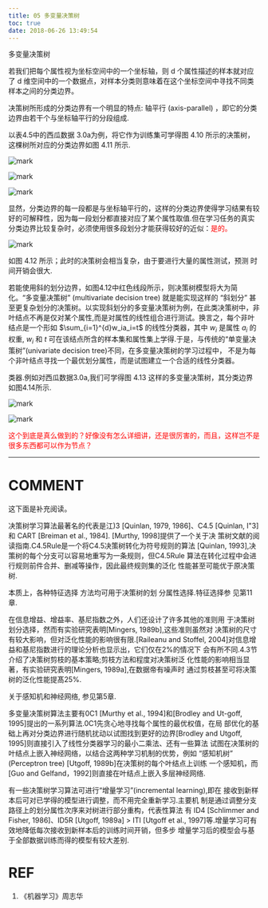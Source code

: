 ```yaml
---
title: 05 多变量决策树
toc: true
date: 2018-06-26 13:49:54
---
```




多变量决策树


若我们把每个属性视为坐标空间中的一个坐标轴，则 d 个属性描述的样本就对应了 d 维空间中的一个数据点，对样本分类则意味着在这个坐标空间中寻找不同类样本之间的分类边界。

决策树所形成的分类边界有一个明显的特点: 轴平行 (axis-parallel) ，即它的分类边界由若干个与坐标轴平行的分段组成.

以表4.5中的西瓜数据 3.0a为例，将它作为训练集可学得图 4.10 所示的决策树，这棵树所对应的分类边界如图 4.11 所示.

![mark](http://pacdb2bfr.bkt.clouddn.com/blog/image/180626/i3K079JdCK.png?imageslim)

![mark](http://pacdb2bfr.bkt.clouddn.com/blog/image/180626/9e1K4FLaDl.png?imageslim)

![mark](http://pacdb2bfr.bkt.clouddn.com/blog/image/180626/F1KD67GAd3.png?imageslim)


显然，分类边界的每一段都是与坐标轴平行的，这样的分类边界使得学习结果有较好的可解释性，因为每一段划分都直接对应了某个属性取值.但在学习任务的真实分类边界比较复杂时，必须使用很多段划分才能获得较好的近似：<span style="color:red;">是的。</span>

![mark](http://pacdb2bfr.bkt.clouddn.com/blog/image/180626/c63llmg2kJ.png?imageslim)

如图 4.12 所示；此时的决策树会相当复杂，由于要进行大量的属性测试，预测 时间开销会很大.

若能使用斜的划分边界，如图4.12中红色线段所示，则决策树模型将大为简化。“多变量决策树” (multivariate decision tree) 就是能实现这样的 “斜划分” 甚至更复杂划分的决策树。以实现斜划分的多变量决策树为例，在此类决策树中，非叶结点不再是仅对某个属性,而是对属性的线性组合进行测试。换言之，每个非叶结点是一个形如 $\sum_{i=1}^{d}w_ia_i=t$ 的线性分类器，其中 $w_i$ 是属性 $a_i$  的权重, $w_i$ 和 $t$ 可在该结点所含的样本集和属性集上学得.于是，与传统的“单变量决策树”(univariate decision tree)不同，在多变量决策树的学习过程中， 不是为每个非叶结点寻找一个最优划分属性，而是试图建立一个合适的线性分类器。

类器.例如对西瓜数据3.0a,我们可学得图 4.13 这样的多变量决策树，其分类边界如图4.14所示.

![mark](http://pacdb2bfr.bkt.clouddn.com/blog/image/180626/mJfb1l2ajk.png?imageslim)

![mark](http://pacdb2bfr.bkt.clouddn.com/blog/image/180626/AdHFkdBb3f.png?imageslim)

<span style="color:red;">这个到底是真么做到的？好像没有怎么详细讲，还是很厉害的，而且，这样岂不是很多东西都可以作为节点？</span>



* * *





# COMMENT

这下面是补充阅读。

决策树学习算法最著名的代表是江)3 [Quinlan, 1979, 1986]、C4.5 [Quinlan, I"3]和 CART [Breiman et al., 1984]. [Murthy, 1998]提供了一个关于决 策树文献的阅读指南.C4.5Rule是一个将C4.5决策树转化为符号规则的算法 [Quinlan, 1993],决策树的每个分支可以容易地重写为一条规则，但C4.5Rule 算法在转化过程中会进行规则前件合并、删减等操作，因此最终规则集的泛化 性能甚至可能优于原决策树.

本质上，各种特征选择 方法均可用于决策树的划 分属性选择.特征选择参 见第11章.


在信息增益、增益率、基尼指数之外，人们还设计了许多其他的准则用 于决策树划分选择，然而有实验研究表明[Mingers, 1989b],这些准则虽然对 决策树的尺寸有较大影响，但对泛化性能的影响很有限.[Raileanu and Stoffel, 2004]对信息增益和基尼指数进行的理论分析也显示出，它们仅在2%的情况下 会有所不同.4.3节介绍了决策树剪枝的基本策略;剪枝方法和程度对决策树泛 化性能的影响相当显著，有实验研究表明[Mingers, 1989a],在数据帝有噪声时 通过剪枝甚至可将决策树的泛化性能提髙25%.

关于感知机和神经网络, 参见第5章.


多变量决策树算法主要有0C1 [Murthy et al., 1994]和[Brodley and Ut-goff, 1995]提出的一系列算法.0C1先贪心地寻找每个属性的最优权值，在局 部优化的基础上再对分类边界进行随机扰动以试图找到更好的边界[Brodley and Utgoff, 1995]则直接引入了线性分类器学习的最小二乘法、还有一些算法 试图在决策树的叶结点上嵌入神经网络，以结合这两种学习机制的优势，例如 “感知机树” (Perceptron tree) [Utgoff, 1989b]在决策树的每个叶结点上训练 一个感知机，而[Guo and Gelfand，1992]则直接在叶结点上嵌入多层神经网络.

有一些决策树学习算法可进行“增量学习”(incremental learning),即在 接收到新样本后可对已学得的模型进行调整，而不用完全重新学习.主要机 制是通过调整分支路径上的划分属性次序来对树进行部分重构，代表性算法 有 ID4 [Schlimmer and Fisher, 1986]、ID5R [Utgoff, 1989a] > ITI [Utgoff et al., 1997]等.增量学习可有效地降低每次接收到新样本后的训练时间开销，但多步 增量学习后的模型会与基于全部数据训练而得的模型有较大差别.






# REF
  1. 《机器学习》周志华
